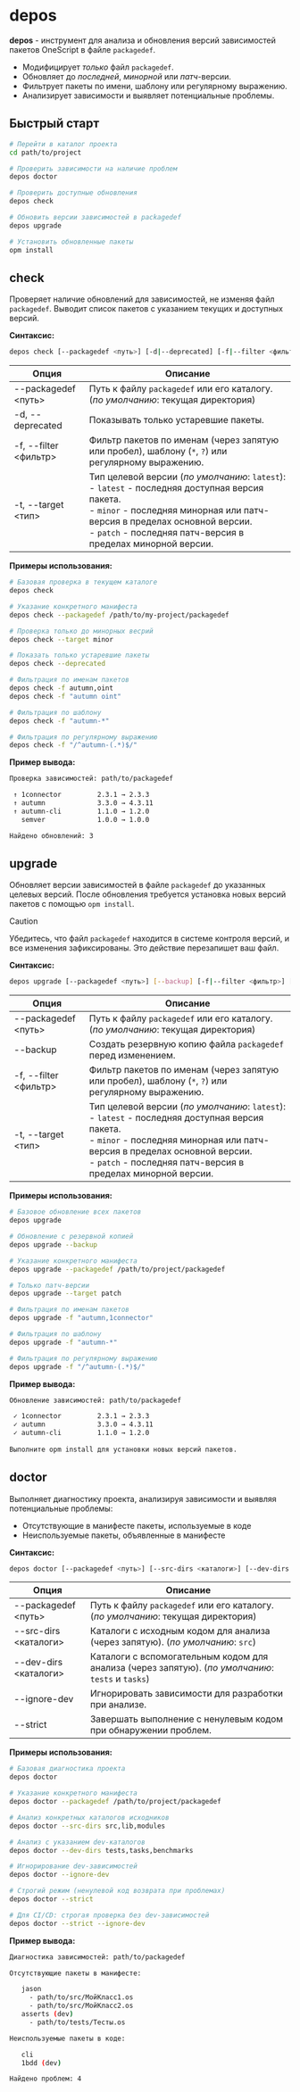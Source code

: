 # depos

**depos** - инструмент для анализа и обновления версий зависимостей пакетов OneScript в файле `packagedef`.

- Модифицирует _только_ файл `packagedef`.
- Обновляет до _последней_, _минорной_ или _патч_-версии.
- Фильтрует пакеты по имени, шаблону или регулярному выражению.
- Анализирует зависимости и выявляет потенциальные проблемы.

## Быстрый старт 

```bash
# Перейти в каталог проекта
cd path/to/project

# Проверить зависимости на наличие проблем
depos doctor

# Проверить доступные обновления
depos check

# Обновить версии зависимостей в packagedef
depos upgrade

# Установить обновленные пакеты
opm install
```

## check 

Проверяет наличие обновлений для зависимостей, не изменяя файл `packagedef`. Выводит список пакетов с указанием текущих и доступных версий.

**Синтаксис:**
```bash
depos check [--packagedef <путь>] [-d|--deprecated] [-f|--filter <фильтр>] [-t|--target <тип>]
```

| Опция | Описание |
| --- | --- |
| --packagedef <путь> | Путь к файлу  `packagedef` или его каталогу. (_по умолчанию_: текущая директория) |
| -d, --deprecated | Показывать только устаревшие пакеты. |
| -f, --filter <фильтр> | Фильтр пакетов по именам (через запятую или пробел), шаблону (`*`, `?`) или регулярному выражению. |
| -t, --target <тип> | Тип целевой версии (_по умолчанию_: `latest`): <br>- `latest` - последняя доступная версия пакета.<br>- `minor` - последняя минорная или патч-версия в пределах основной версии.<br>- `patch` - последняя патч-версия в пределах минорной версии. |

**Примеры использования:**

```bash
# Базовая проверка в текущем каталоге
depos check

# Указание конкретного манифеста
depos check --packagedef /path/to/my-project/packagedef

# Проверка только до минорных весрий
depos check --target minor

# Показать только устаревшие пакеты
depos check --deprecated

# Фильтрация по именам пакетов
depos check -f autumn,oint
depos check -f "autumn oint"

# Фильтрация по шаблону
depos check -f "autumn-*"

# Фильтрация по регулярному выражению
depos check -f "/^autumn-(.*)$/"
```

**Пример вывода:**
```bash
Проверка зависимостей: path/to/packagedef

 ↑ 1connector         2.3.1 → 2.3.3
 ↑ autumn             3.3.0 → 4.3.11
 ↑ autumn-cli         1.1.0 → 1.2.0
   semver             1.0.0 → 1.0.0

Найдено обновлений: 3
```

## upgrade 

Обновляет версии зависимостей в файле `packagedef` до указанных целевых версий. После обновления требуется установка новых версий пакетов с помощью `opm install`.

> [!CAUTION]
> Убедитесь, что файл `packagedef` находится в системе контроля версий, и все изменения зафиксированы. Это действие перезапишет ваш файл.

**Синтаксис:**
```bash
depos upgrade [--packagedef <путь>] [--backup] [-f|--filter <фильтр>] [-t|--target <тип>]
```

| Опция | Описание |
| --- | --- |
| --packagedef <путь> | Путь к файлу `packagedef` или его каталогу. (_по умолчанию_: текущая директория) |
| --backup | Создать резервную копию файла `packagedef` перед изменением. |
| -f, --filter <фильтр> | Фильтр пакетов по именам (через запятую или пробел), шаблону (`*`, `?`) или регулярному выражению. |
| -t, --target <тип> | Тип целевой версии (_по умолчанию_: `latest`): <br>- `latest` - последняя доступная версия пакета.<br>- `minor` - последняя минорная или патч-версия в пределах основной версии.<br>- `patch` - последняя патч-версия в пределах минорной версии. |

**Примеры использования:**

```bash
# Базовое обновление всех пакетов
depos upgrade

# Обновление с резервной копией
depos upgrade --backup

# Указание конкретного манифеста
depos upgrade --packagedef /path/to/project/packagedef

# Только патч-версии
depos upgrade --target patch

# Фильтрация по именам пакетов
depos upgrade -f "autumn,1connector"

# Фильтрация по шаблону
depos upgrade -f "autumn-*"

# Фильтрация по регулярному выражению
depos upgrade -f "/^autumn-(.*)$/"
```

**Пример вывода:**
```bash
Обновление зависимостей: path/to/packagedef

 ✓ 1connector         2.3.1 → 2.3.3
 ✓ autumn             3.3.0 → 4.3.11
 ✓ autumn-cli         1.1.0 → 1.2.0
 
Выполните opm install для установки новых версий пакетов.
```

## doctor

Выполняет диагностику проекта, анализируя зависимости и выявляя потенциальные проблемы:
- Отсутствующие в манифесте пакеты, используемые в коде
- Неиспользуемые пакеты, объявленные в манифесте

**Синтаксис:**
```bash
depos doctor [--packagedef <путь>] [--src-dirs <каталоги>] [--dev-dirs <каталоги>] [--ignore-dev] [--strict]
```

| Опция | Описание |
| --- | --- |
| --packagedef <путь> | Путь к файлу `packagedef` или его каталогу. (_по умолчанию_: текущая директория) |
| --src-dirs <каталоги> | Каталоги с исходным кодом для анализа (через запятую). (_по умолчанию_: `src`) |
| --dev-dirs <каталоги> | Каталоги с вспомогательным кодом для анализа (через запятую). (_по умолчанию_: `tests` и `tasks`) |
| --ignore-dev | Игнорировать зависимости для разработки при анализе. |
| --strict | Завершать выполнение с ненулевым кодом при обнаружении проблем. |

**Примеры использования:**
```bash
# Базовая диагностика проекта
depos doctor

# Указание конкретного манифеста
depos doctor --packagedef /path/to/project/packagedef

# Анализ конкретных каталогов исходников
depos doctor --src-dirs src,lib,modules

# Анализ с указанием dev-каталогов
depos doctor --dev-dirs tests,tasks,benchmarks

# Игнорирование dev-зависимостей
depos doctor --ignore-dev

# Строгий режим (ненулевой код возврата при проблемах)
depos doctor --strict

# Для CI/CD: строгая проверка без dev-зависимостей
depos doctor --strict --ignore-dev
```

**Пример вывода:**
```bash
Диагностика зависимостей: path/to/packagedef

Отсутствующие пакеты в манифесте:

   jason
     - path/to/src/МойКласс1.os
     - path/to/src/МойКласс2.os
   asserts (dev)
     - path/to/tests/Тесты.os

Неиспользуемые пакеты в коде:

   cli
   1bdd (dev)

Найдено проблем: 4
```